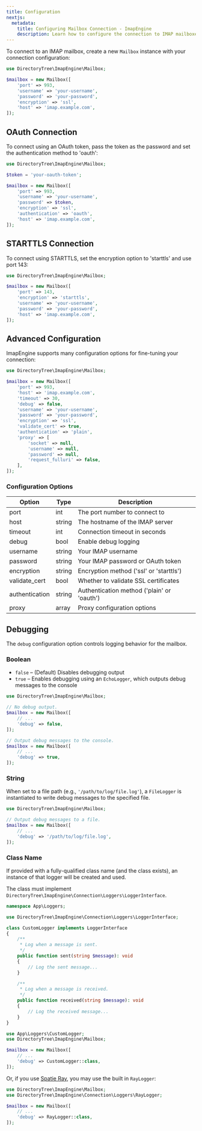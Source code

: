 ```yaml
---
title: Configuration
nextjs:
  metadata:
    title: Configuring Mailbox Connection - ImapEngine
    description: Learn how to configure the connection to IMAP mailboxes using ImapEngine
---
```


To connect to an IMAP mailbox, create a new `Mailbox` instance with your connection configuration:

```php
use DirectoryTree\ImapEngine\Mailbox;

$mailbox = new Mailbox([
    'port' => 993,
    'username' => 'your-username',
    'password' => 'your-password',
    'encryption' => 'ssl',
    'host' => 'imap.example.com',
]);
```

## OAuth Connection

To connect using an OAuth token, pass the token as the password and set the authentication method to 'oauth':

```php
use DirectoryTree\ImapEngine\Mailbox;

$token = 'your-oauth-token';

$mailbox = new Mailbox([
    'port' => 993,
    'username' => 'your-username',
    'password' => $token,
    'encryption' => 'ssl',
    'authentication' => 'oauth',
    'host' => 'imap.example.com',
]);
```

## STARTTLS Connection

To connect using STARTTLS, set the encryption option to 'starttls' and use port 143:

```php
use DirectoryTree\ImapEngine\Mailbox;

$mailbox = new Mailbox([
    'port' => 143,
    'encryption' => 'starttls',
    'username' => 'your-username',
    'password' => 'your-password',
    'host' => 'imap.example.com',
]);
```

## Advanced Configuration

ImapEngine supports many configuration options for fine-tuning your connection:

```php
use DirectoryTree\ImapEngine\Mailbox;

$mailbox = new Mailbox([
    'port' => 993,
    'host' => 'imap.example.com',
    'timeout' => 30,
    'debug' => false,
    'username' => 'your-username',
    'password' => 'your-password',
    'encryption' => 'ssl',
    'validate_cert' => true,
    'authentication' => 'plain',
    'proxy' => [
        'socket' => null,
        'username' => null,
        'password' => null,
        'request_fulluri' => false,
    ],
]);
```

### Configuration Options

| Option         | Type   | Description                                |
| -------------- | ------ | ------------------------------------------ |
| port           | int    | The port number to connect to              |
| host           | string | The hostname of the IMAP server            |
| timeout        | int    | Connection timeout in seconds              |
| debug          | bool   | Enable debug logging                       |
| username       | string | Your IMAP username                         |
| password       | string | Your IMAP password or OAuth token          |
| encryption     | string | Encryption method ('ssl' or 'starttls')    |
| validate_cert  | bool   | Whether to validate SSL certificates       |
| authentication | string | Authentication method ('plain' or 'oauth') |
| proxy          | array  | Proxy configuration options                |

## Debugging

The `debug` configuration option controls logging behavior for the mailbox.

### Boolean

- `false` – (Default) Disables debugging output
- `true` – Enables debugging using an `EchoLogger`, which outputs debug messages to the console

```php
use DirectoryTree\ImapEngine\Mailbox;

// No debug output.
$mailbox = new Mailbox([
    // ...
    'debug' => false,
]);

// Output debug messages to the console.
$mailbox = new Mailbox([
    // ...
    'debug' => true,
]);
```

### String

When set to a file path (e.g., `'/path/to/log/file.log'`), a `FileLogger` is instantiated to write debug messages to the specified file.

```php
use DirectoryTree\ImapEngine\Mailbox;

// Output debug messages to a file.
$mailbox = new Mailbox([
    // ...
    'debug' => '/path/to/log/file.log',
]);
```

### Class Name

If provided with a fully-qualified class name (and the class exists), an instance of that logger will be created and used.

The class must implement `DirectoryTree\ImapEngine\Connection\Loggers\LoggerInterface`. 

```php
namespace App\Loggers;

use DirectoryTree\ImapEngine\Connection\Loggers\LoggerInterface;

class CustomLogger implements LoggerInterface
{
    /**
     * Log when a message is sent.
     */
    public function sent(string $message): void
    {
        // Log the sent message...
    }

    /**
     * Log when a message is received.
     */
    public function received(string $message): void
    {
        // Log the received message...
    }
}
```

```php
use App\Loggers\CustomLogger;
use DirectoryTree\ImapEngine\Mailbox;

$mailbox = new Mailbox([
    // ...
    'debug' => CustomLogger::class,
]);
```

Or, if you use [Spatie Ray](https://spatie.be/products/ray), you may use the built in `RayLogger`:

```php
use DirectoryTree\ImapEngine\Mailbox;
use DirectoryTree\ImapEngine\Connection\Loggers\RayLogger;

$mailbox = new Mailbox([
    // ...
    'debug' => RayLogger::class,
]);
```
